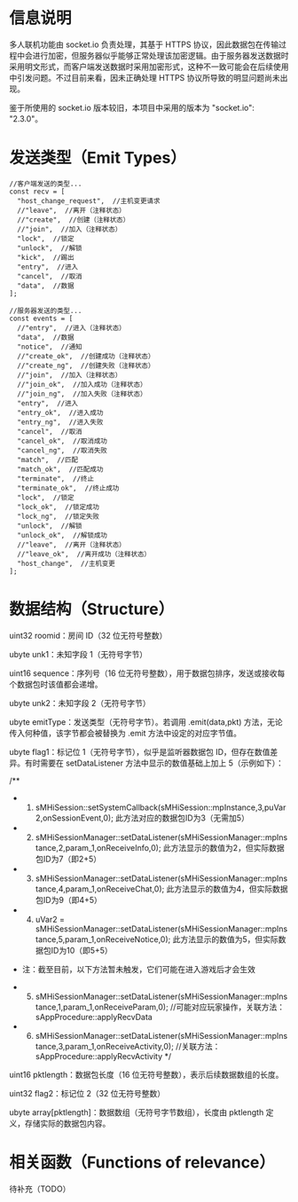 # 信息说明
多人联机功能由 socket.io 负责处理，其基于 HTTPS 协议，因此数据包在传输过程中会进行加密，但服务器似乎能够正常处理该加密逻辑。由于服务器发送数据时采用明文形式，而客户端发送数据时采用加密形式，这种不一致可能会在后续使用中引发问题。不过目前来看，因未正确处理 HTTPS 协议所导致的明显问题尚未出现。

鉴于所使用的 socket.io 版本较旧，本项目中采用的版本为 "socket.io": "2.3.0"。

# 发送类型（Emit Types）
```
//客户端发送的类型...
const recv = [
  "host_change_request",  //主机变更请求
  //"leave",  //离开（注释状态）
  //"create",  //创建（注释状态）
  //"join",  //加入（注释状态）
  "lock",  //锁定
  "unlock",  //解锁
  "kick",  //踢出
  "entry",  //进入
  "cancel",  //取消
  "data",  //数据
];

//服务器发送的类型...
const events = [
  //"entry",  //进入（注释状态）
  "data",  //数据
  "notice",  //通知
  //"create_ok",  //创建成功（注释状态）
  //"create_ng",  //创建失败（注释状态）
  //"join",  //加入（注释状态）
  //"join_ok",  //加入成功（注释状态）
  //"join_ng",  //加入失败（注释状态）
  "entry",  //进入
  "entry_ok",  //进入成功
  "entry_ng",  //进入失败
  "cancel",  //取消
  "cancel_ok",  //取消成功
  "cancel_ng",  //取消失败
  "match",  //匹配
  "match_ok",  //匹配成功
  "terminate",  //终止
  "terminate_ok",  //终止成功
  "lock",  //锁定
  "lock_ok",  //锁定成功
  "lock_ng",  //锁定失败
  "unlock",  //解锁
  "unlock_ok",  //解锁成功
  //"leave",  //离开（注释状态）
  //"leave_ok",  //离开成功（注释状态）
  "host_change",  //主机变更
];
```
# 数据结构（Structure）
uint32 roomid：房间 ID（32 位无符号整数）

ubyte unk1：未知字段 1（无符号字节）

uint16 sequence：序列号（16 位无符号整数），用于数据包排序，发送或接收每个数据包时该值都会递增。

ubyte unk2：未知字段 2（无符号字节）

ubyte emitType：发送类型（无符号字节）。若调用 .emit(data,pkt) 方法，无论传入何种值，该字节都会被替换为 .emit 方法中设定的对应字节值。

ubyte flag1：标记位 1（无符号字节），似乎是监听器数据包 ID，但存在数值差异。有时需要在 setDataListener 方法中显示的数值基础上加上 5（示例如下）：

 /**
 * 1. sMHiSession::setSystemCallback(sMHiSession::mpInstance,3,puVar2,onSessionEvent,0);                            此方法对应的数据包ID为3（无需加5）
 * 2. sMHiSessionManager::setDataListener(sMHiSessionManager::mpInstance,2,param_1,onReceiveInfo,0);                 此方法显示的数值为2，但实际数据包ID为7（即2+5）
 * 3. sMHiSessionManager::setDataListener(sMHiSessionManager::mpInstance,4,param_1,onReceiveChat,0);                 此方法显示的数值为4，但实际数据包ID为9（即4+5）
 * 4. uVar2 = sMHiSessionManager::setDataListener(sMHiSessionManager::mpInstance,5,param_1,onReceiveNotice,0);       此方法显示的数值为5，但实际数据包ID为10（即5+5）

 * 注：截至目前，以下方法暂未触发，它们可能在进入游戏后才会生效
 * 5. sMHiSessionManager::setDataListener(sMHiSessionManager::mpInstance,1,param_1,onReceiveParam,0); //可能对应玩家操作，关联方法：sAppProcedure::applyRecvData
 * 6. sMHiSessionManager::setDataListener(sMHiSessionManager::mpInstance,3,param_1,onReceiveActivity,0); //关联方法：sAppProcedure::applyRecvActivity
 */

uint16 pktlength：数据包长度（16 位无符号整数），表示后续数据数组的长度。

uint32 flag2：标记位 2（32 位无符号整数）

ubyte array[pktlength]：数据数组（无符号字节数组），长度由 pktlength 定义，存储实际的数据包内容。

# 相关函数（Functions of relevance）
待补充（TODO）